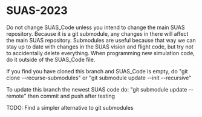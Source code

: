 # SUAS-2023
Do not change SUAS_Code unless you intend to change the main SUAS repository. Because it is a git submodule, any changes in there will affect the main SUAS repository. Submodules are useful because that way we can stay up to date with changes in the SUAS vision and flight code, but try not to accidentally delete everything. When programming new simulation code, do it outside of the SUAS_Code file.  

If you find you have cloned this branch and SUAS_Code is empty, do "git clone --recurse-submodules" or "git submodule update --init --recursive"

To update this branch the newest SUAS code do: "git submodule update --remote" then commit and push after testing

TODO: Find a simpler alternative to git submodules